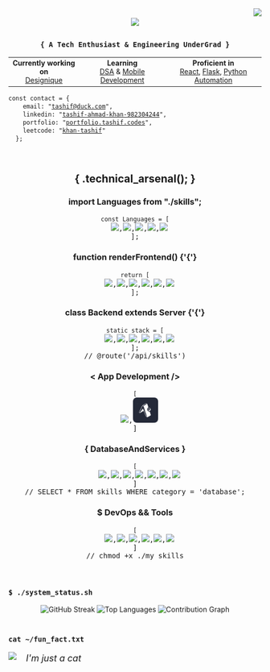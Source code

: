 <div align="right">
  <img src="https://komarev.com/ghpvc/?username=tashifkhan&style=for-the-badge&color=orange" />
</div>

<div align="center">
  <img src="https://readme-typing-svg.herokuapp.com/?font=JetBrains+Mono&size=35&center=true&vCenter=true&width=500&height=70&color=79c2f3&&duration=5000&lines=Holaa!;I'm+Tashif+Ahmad+Khan!;>+Coding+my+problems_" />
</div>

<h3 align="center"><code>{ A Tech Enthusiast & Engineering UnderGrad }</code></h3>

<div align="center">
  <table>
    <tr>
      <td align="center">
        <strong>Currently working on</strong><br>
        <a href="http://designique.tashif.codes/">Designique</a>
      </td>
      <td align="center">
        <strong>Learning</strong><br>
        <a href="#">DSA</a> & <a href="#">Mobile Development</a>
      </td>
      <td align="center">
        <strong>Proficient in</strong><br>
        <a href="#">React</a>, <a href="#">Flask</a>, <a href="#">Python Automation</a>
      </td>
    </tr>
  </table>
</div>

<div align="left">
  <pre><code>const contact = {
    email: "<a href="mailto:tashif@duck.com" target="_blank">tashif@duck.com</a>",
    linkedin: "<a href="https://www.linkedin.com/in/tashif-ahmad-khan-982304244/" target="_blank">tashif-ahmad-khan-982304244</a>",
    portfolio: "<a href="https://portfolio.tashif.codes/" target="_blank">portfolio.tashif.codes</a>",
    leetcode: "<a href="https://www.leetcode.com/khan-tashif" target="_blank">khan-tashif</a>"
  };</code></pre>
</div>

<br/>

<h2 align="center">{ .technical_arsenal(); }</h2>

<!-- Skill Matrix: Nerdy Code Snippet Edition -->

<div align="center">

<h3>import Languages from "./skills";</h3>
<pre><code>const Languages = [</code>
  <img src="https://skillicons.dev/icons?i=python" height="50px"/>,<img src="https://skillicons.dev/icons?i=go" height="50px"/>,<img src="https://skillicons.dev/icons?i=cpp" height="50px"/>,<img src="https://skillicons.dev/icons?i=js" height="50px"/>,<img src="https://skillicons.dev/icons?i=ts" height="50px"/>
];
</pre>

<h3>function renderFrontend() {'{'}</h3>
<pre><code>return [</code>
  <img src="https://skillicons.dev/icons?i=astro" height="50px"/>,<img src="https://skillicons.dev/icons?i=react" height="50px"/>,<img src="https://skillicons.dev/icons?i=next" height="50px"/>,<img src="https://skillicons.dev/icons?i=remix" height="50px"/>,<img src="https://skillicons.dev/icons?i=tailwind" height="50px"/>,<img src="https://skillicons.dev/icons?i=bootstrap" height="50px"/>
];
</code></pre>

<h3>class Backend extends Server {'{'}</h3>
<pre><code>static stack = [</code>
  <img src="https://skillicons.dev/icons?i=nodejs" height="50px"/>,<img src="https://skillicons.dev/icons?i=bun" height="50px"/>,<img src="https://skillicons.dev/icons?i=django" height="50px"/>,<img src="https://skillicons.dev/icons?i=fastapi" height="50px"/>,<img src="https://skillicons.dev/icons?i=flask" height="50px"/>,<img src="https://skillicons.dev/icons?i=wasm" height="50px"/>
];
// @route('/api/skills')
</code></pre>

<h3>< App Development /></h3>
<pre><code>[</code>
  <img src="https://skillicons.dev/icons?i=electron" height="50px"/>,<img src="./icons/expo.png" height="50px"/>
]
</code></pre>

<h3>{ DatabaseAndServices }</h3>
<pre><code>[</code>
  <img src="https://skillicons.dev/icons?i=mongodb" height="50px"/>,<img src="https://skillicons.dev/icons?i=postgres" height="50px"/>,<img src="https://skillicons.dev/icons?i=mysql" height="50px"/>,<img src="https://skillicons.dev/icons?i=firebase" height="50px"/>,<img src="https://skillicons.dev/icons?i=appwrite" height="50px"/>,<img src="https://skillicons.dev/icons?i=supabase" height="50px"/>,<img src="https://skillicons.dev/icons?i=graphql" height="50px"/>
]
// SELECT * FROM skills WHERE category = 'database';
</code></pre>

<h3>$ DevOps && Tools</h3>
<pre><code>[</code>
  <img src="https://skillicons.dev/icons?i=docker" height="50px"/>,<img src="https://skillicons.dev/icons?i=git" height="50px"/>,<img src="https://skillicons.dev/icons?i=github" height="50px"/>,<img src="https://skillicons.dev/icons?i=githubactions" height="50px"/>,<img src="https://skillicons.dev/icons?i=linux" height="50px"/>,<img src="https://skillicons.dev/icons?i=postman" height="50px"/>
]
// chmod +x ./my_skills
</code></pre>

</div>

<br/>

<div align="left">
  <h3><code>$ ./system_status.sh</code></h3>
  <div align="center">
    <img height="150" src="https://streak-stats.demolab.com?user=tashifkhan&theme=react&hide_border=true&border_radius=10" alt="GitHub Streak" />
    <img height="150" src="https://github-readme-stats.vercel.app/api/top-langs?username=tashifkhan&layout=compact&theme=react&hide_border=true&border_radius=10&hide=jupyter%20notebook,html,css,scss" alt="Top Languages" />
    <img height="230" src = "https://github-readme-activity-graph.vercel.app/graph?username=tashifkhan&theme=react&radius=10&hide_border=true&custom_title=Contributions" alt="Contribution Graph">
  </div>
</div>

<br/>

<div align="left">
  <h3><code>cat ~/fun_fact.txt</code></h3>
  <span>
    <img height=100 src="https://media.tenor.com/-ufrqpl5cp0AAAAM/test.gif" style="margin-right: 15px;" /> 
    <span style="vertical-align: middle; font-size: 18px;"><i>I'm just a cat</i></span>
  </span>
</div>

